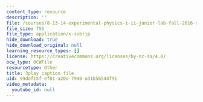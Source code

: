 ```yaml
---
content_type: resource
description: ''
file: /courses/8-13-14-experimental-physics-i-ii-junior-lab-fall-2016-spring-2017/99daf15fef81a20a7940a31b56544f91_2881441.srt
file_size: 755
file_type: application/x-subrip
hide_download: true
hide_download_original: null
learning_resource_types: []
license: https://creativecommons.org/licenses/by-nc-sa/4.0/
ocw_type: OCWFile
resourcetype: Other
title: 3play caption file
uid: 99daf15f-ef81-a20a-7940-a31b56544f91
video_metadata:
  youtube_id: null
---
```

